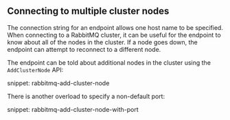 ## Connecting to multiple cluster nodes

The connection string for an endpoint allows one host name to be specified. When connecting to a RabbitMQ cluster, it can be useful for the endpoint to know about all of the nodes in the cluster. If a node goes down, the endpoint can attempt to reconnect to a different node.

The endpoint can be told about additional nodes in the cluster using the `AddClusterNode` API:

snippet: rabbitmq-add-cluster-node

There is another overload to specify a non-default port:

snippet: rabbitmq-add-cluster-node-with-port